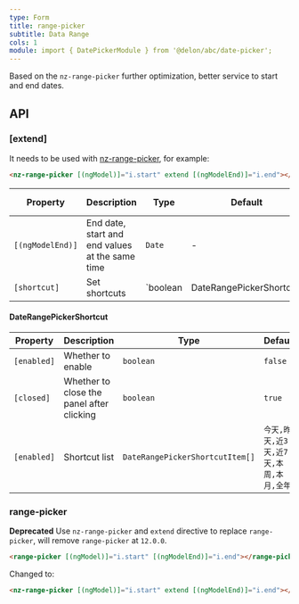 ```yaml
---
type: Form
title: range-picker
subtitle: Data Range
cols: 1
module: import { DatePickerModule } from '@delon/abc/date-picker';
---
```


Based on the `nz-range-picker` further optimization, better service to start and end dates.

## API

### [extend]

It needs to be used with [nz-range-picker](https://ng.ant.design/components/date-picker/zh#nz-range-picker), for example:

```html
<nz-range-picker [(ngModel)]="i.start" extend [(ngModelEnd)]="i.end"></nz-range-picker>
```

| Property | Description | Type | Default | Global Config |
|----------|-------------|------|---------|---------------|
| `[(ngModelEnd)]` | End date, start and end values at the same time | `Date` | - |  |
| `[shortcut]` | Set shortcuts | `boolean | DateRangePickerShortcut` | `false` | ✅ |

#### DateRangePickerShortcut

| Property | Description | Type | Default |
|----------|-------------|------|---------|
| `[enabled]` | Whether to enable | `boolean` | `false` |
| `[closed]` | Whether to close the panel after clicking | `boolean` | `true` |
| `[enabled]` | Shortcut list | `DateRangePickerShortcutItem[]` | `今天,昨天,近3天,近7天,本周,本月,全年` |

### range-picker

**Deprecated** Use `nz-range-picker` and `extend` directive to replace `range-picker`, will remove `range-picker` at `12.0.0`.

```html
<range-picker [(ngModel)]="i.start" [(ngModelEnd)]="i.end"></range-picker>
```

Changed to:

```html
<nz-range-picker [(ngModel)]="i.start" extend [(ngModelEnd)]="i.end"></nz-range-picker>
```
